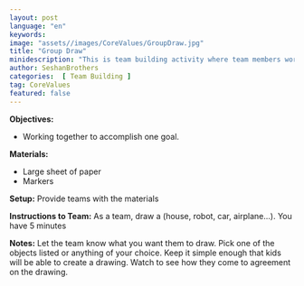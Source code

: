 ```yaml
---
layout: post
language: "en"
keywords: 
image: "assets//images/CoreValues/GroupDraw.jpg"
title: "Group Draw"
minidescription: "This is team building activity where team members work together to draw an image"
author: SeshanBrothers
categories:  [ Team Building ]
tag: CoreValues
featured: false
---
```


<b>Objectives:</b>
- Working together to accomplish one goal.

<b>Materials:</b>
- Large sheet of paper
- Markers

<b>Setup:</b>
Provide teams with the materials

<b>Instructions to Team:</b>
As a team, draw a (house, robot, car, airplane...). You have 5 minutes

<b>Notes:</b>
Let the team know what you want them to draw. Pick one of the objects listed or anything of your choice. Keep it simple enough that kids will be able to create a drawing. Watch to see how they come to agreement on the drawing.
